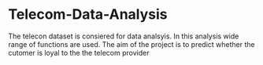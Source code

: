 # Telecom-Data-Analysis
The telecon dataset is consiered for data analsyis. In this analysis wide range of functions are used. The aim of the project is to predict whether the cutomer is loyal to the the telecom provider
